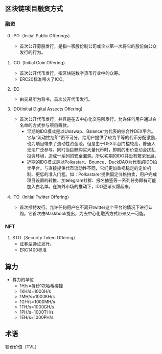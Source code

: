 ## 区块链项目融资方式
### 融资
0. IPO（Initial Public Offerings）
    - 首次公开募股发行，是指一家股份制公司或企业第一次将它的股份向公众发行的行为。

1. ICO（Initial Coin Offering）
    - 首次公开代币发行，指区块链数字货币行业中的众筹。
    - ERC20标准带火了ICO。

2. IEO
    - 由交易所为背书，首次公开代币发行。

3. IDO(Initial Digital Assects Offering)
    - 首次公开代币发行，并且是在去中心化交易所发行。允许任何用户通过白名单的方式参与项目筹款。
        - 早期的IDO模式是以Uniswap、Balancer为代表的综合性DEX平台。它与“流动性挖矿”密不可分，给用户提供了较为平等的代币分配激励，也为项目带来了流动性资金池。但是由于DEX平台门槛较高，普通人无法广泛参与。同时当巨鲸购买大量代币时，即刻的币价变动会扰乱投资环境，造成一系列的安全漏洞。所以初期的IDO并没有繁荣发展。
        - 近期的IDO模式是以Polkastart、Bounce、DuckDAO为代表的IDO拍卖平台。与直接提供代币流动性不同，它们更加重视稳定的定价机制、更低的准入门槛。如：Polkastarer提供固定价格拍卖，用户完成项目设置的转推、加telegram社群、报名抽签等一系列任务即有可能加入白名单。在海外市场的推动下，IDO逐渐火爆起来。

3. ITO（Initial Twitter Offering）
    - 首次推特发行。允许任何用户在不离开twitter这个平台的情况下进行认购。它首次由Maskbook提出，为去中心化融资方式带来又一可能。


### NFT
1. STO（Security Token Offering）
    - 证券型通证发行。
    - ERC1400标准

## 算力
- 算力的单位
    - 1H/s=每秒1次哈希碰撞
    - 1KH/s=1000H/s
    - 1MH/s=1000KH/s
    - 1GH/s=1000MH/s
    - 1TH/s=1000GH/s
    - 1PH/s=1000TH/s
    - 1EH/s=1000PH/s

## 术语
锁仓价值（TVL）